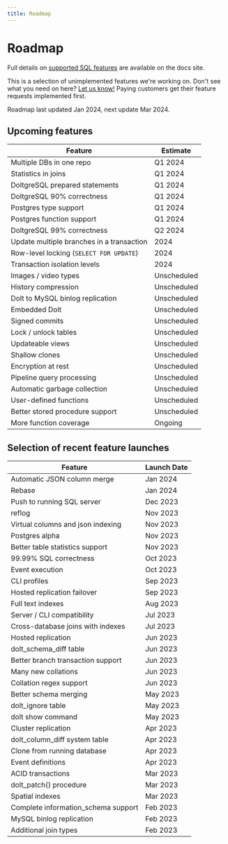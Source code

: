```yaml
---
title: Roadmap
---
```


# Roadmap

Full details on [supported SQL
features](../reference/sql/sql-support/README.md) are
available on the docs site.

This is a selection of unimplemented features we're working on. Don't
see what you need on here? [Let us
know!](https://github.com/dolthub/dolt/issues) Paying customers get
their feature requests implemented first.

Roadmap last updated Jan 2024, next update Mar 2024.

## Upcoming features

| Feature                                   | Estimate    |
| -------                                   | ---         |
| Multiple DBs in one repo                  | Q1 2024     |
| Statistics in joins                       | Q1 2024     |
| DoltgreSQL prepared statements            | Q1 2024     |
| DoltgreSQL 90% correctness                | Q1 2024     |
| Postgres type support                     | Q1 2024     |
| Postgres function support                 | Q1 2024     |
| DoltgreSQL 99% correctness                | Q2 2024     |
| Update multiple branches in a transaction | 2024        |
| Row-level locking (`SELECT FOR UPDATE`)   | 2024        |
| Transaction isolation levels              | 2024        |
| Images / video types                      | Unscheduled |
| History compression                       | Unscheduled |
| Dolt to MySQL binlog replication          | Unscheduled |
| Embedded Dolt                             | Unscheduled |
| Signed commits                            | Unscheduled |
| Lock / unlock tables                      | Unscheduled |
| Updateable views                          | Unscheduled |
| Shallow clones                            | Unscheduled |
| Encryption at rest                        | Unscheduled |
| Pipeline query processing                 | Unscheduled |
| Automatic garbage collection              | Unscheduled |
| User-defined functions                    | Unscheduled |
| Better stored procedure support           | Unscheduled |
| More function coverage                    | Ongoing     |

## Selection of recent feature launches

| Feature                             | Launch Date |
| -------                             | ---         |
| Automatic JSON column merge         | Jan 2024    |
| Rebase                              | Jan 2024    |
| Push to running SQL server          | Dec 2023    |
| reflog                              | Nov 2023    |
| Virtual columns and json indexing   | Nov 2023    |
| Postgres alpha                      | Nov 2023    |
| Better table statistics support     | Nov 2023    |
| 99.99% SQL correctness              | Oct 2023    |
| Event execution                     | Oct 2023    |
| CLI profiles                        | Sep 2023    |
| Hosted replication failover         | Sep 2023    |
| Full text indexes                   | Aug 2023    |
| Server / CLI compatibility          | Jul 2023    |
| Cross-database joins with indexes   | Jul 2023    |
| Hosted replication                  | Jun 2023    |
| dolt_schema_diff table              | Jun 2023    |
| Better branch transaction support   | Jun 2023    |
| Many new collations                 | Jun 2023    |
| Collation regex support             | Jun 2023    |
| Better schema merging               | May 2023    |
| dolt_ignore table                   | May 2023    |
| dolt show command                   | May 2023    |
| Cluster replication                 | Apr 2023    |
| dolt_column_diff system table       | Apr 2023    |
| Clone from running database         | Apr 2023    |
| Event definitions                   | Apr 2023    |
| ACID transactions                   | Mar 2023    |
| dolt_patch() procedure              | Mar 2023    |
| Spatial indexes                     | Mar 2023    |
| Complete information_schema support | Feb 2023    |
| MySQL binlog replication            | Feb 2023    |
| Additional join types               | Feb 2023    |
